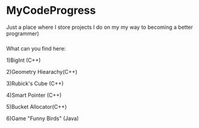 # MyCodeProgress
Just a place where I store projects I do on my my way to becoming a better programmer) 
###
What can you find here:

1)BigInt (C++)

2)Geometry Hiearachy(C++)

3)Rubick's Cube (C++)

4)Smart Pointer (C++)

5)Bucket Allocator(C++)

6)Game "Funny Birds" (Java)
